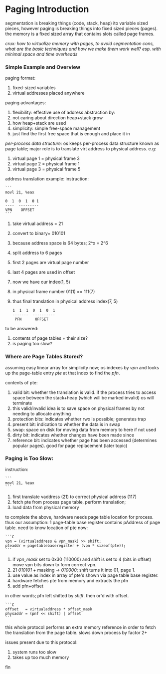 # Paging Introduction

segmentation is breaking things (code, stack, heap) ito variable sized pieces,
however paging is breaking things into fixed sized pieces (pages). the memory
is a fixed sized array that contains slots called page frames.

*crux: how to virtualize memory with pages, to avoid segmentation cons, what
are the basic techniques and how we make them work well? esp. with minimal
space and time overheads*

### Simple Example and Overview
paging format:
1. fixed-sized variables
1. virtual addresses placed anywhere

paging advantages:
1. flexibility: effective use of address abstraction by:
 1. not caring about direction heap+stack grow
 1. how heap+stack are used
1. simplicity: simple free-space management
 1. just find the first free space that is enough and place it in

*per-process data structure:* os keeps per-process data structure known as 
page table; major role is to translate virt address to physical address. e.g:
 1. virtual page 1 = physical frame 3
 1. virtual page 2 = physical frame 1
 1. virtual page 3 = physical frame 5

address translation example:
instruction:

	```
	movl 21, %eax

	0  1  0  1  0 1
	----  ---------
	VPN    OFFSET
	```

1. take virtual address = 21
1. convert to binary= 010101
1. because address space is 64 bytes; 2^x = 2^6
1. split address to 6 pages
1. first 2 pages are virtual page number
1. last 4 pages are used in offset
1. now we have our index(1, 5)
1. in physical frame number 01(1) == 111(7)
1. thus final translation in physical address index(7, 5)

	```
	1  1  1  0  1  0  1
	-------  ----------
	 PFN	  OFFSET
	```

to be answered:
1. contents of page tables + their size?
1. is paging too slow?

### Where are Page Tables Stored?
assuming easy linear array for simplicity now; os indexes by *vpn* and looks 
up the page-table entry *pte* at that index to find the *pfn*.

contents of pte:
1. valid bit: whether the translation is valid. if the process tries to access
space between the stack+heap (which will be marked invalid) os will terminate
 1. this valid/invalid idea is to save space on physical frames by not needing
  to allocate anything
1. protection bits: indicates whether rwx is possible; generates trap
1. present bit: indication to whether the data is in swap
 1. swap: space on disk for moving data from memory to here if not used
1. dirty bit: indicates whether changes have been made since
1. reference bit: indicates whether page has been accessed (determines popular
 pages). good for page replacement (later topic)

### Paging is Too Slow:
instruction:

	```
	movl 21, %eax
	```

1. first translate vaddress (21) to correct physical address (117)
1. fetch pte from process page table, perform translation;
1. load data from physical memory

to complete the above, hardware needs page table location for process. thus 
our assumption: 1 page-table base register contains pAddress of page table.
need to know location of pte now:

	```C
	vpn	= (virtualaddress & vpn_mask) >> shift;
	pteaddr = pagetablebaseregister + (vpn * sizeof(pte));
	```

1. if *vpn_mask* set to 0x30 (110000) and shift is set to 4 (bits in offset)
 move vpn bits down to form correct vpn.
 1. 21 *010101* + masking -> *010000*; shift turns it into 01, page 1.
1. use value as index in array of pte's shown via page table base register.
1. hardware fetches pte from memory and extracts the pfn
1. add pfn+offset

in other words; pfn left shifted by *shift*. then or'd with offset.

	```C
	offset   = virtualaddress * offset_mask
	physaddr = (pnf << shift) | offset
	``` 

this whole protocol performs an extra memory reference in order to fetch
the translation from the page table. slows down process by factor 2+

issues present due to this protocol:
1. system runs too slow
1. takes up too much memory

fin
